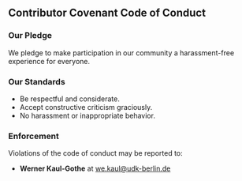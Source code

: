 ## Contributor Covenant Code of Conduct

### Our Pledge
We pledge to make participation in our community a harassment-free experience for everyone.

### Our Standards
- Be respectful and considerate.
- Accept constructive criticism graciously.
- No harassment or inappropriate behavior.

### Enforcement
Violations of the code of conduct may be reported to:
- **Werner Kaul-Gothe** at [we.kaul@udk-berlin.de](we.kaul@udk-berlin.de)